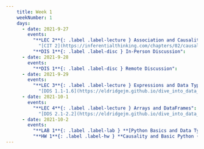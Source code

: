 ```yaml
---
    title: Week 1
    weekNumber: 1
    days:
      - date: 2021-9-27
        events:
          "**LEC 2**{: .label .label-lecture } Association and Causality":
            "[CIT 2](https://inferentialthinking.com/chapters/02/causality-and-experiments.html)"
          "**DIS 1**{: .label .label-disc } In-Person Discussion":
      - date: 2021-9-28
        events:
          "**DIS 1**{: .label .label-disc } Remote Discussion":
      - date: 2021-9-29
        events:
          "**LEC 3**{: .label .label-lecture } Expressions and Data Types":
            "[DDS 1.1-1.6](https://eldridgejm.github.io/dive_into_data_science/01-getting_started/tools.html)"
      - date: 2021-10-1
        events:
          "**LEC 4**{: .label .label-lecture } Arrays and DataFrames":
            "[DDS 2.1-2.2](https://eldridgejm.github.io/dive_into_data_science/02-data_sets/arrays.html)"
      - date: 2021-10-2
        events:
          "**LAB 1**{: .label .label-lab } **[Python Basics and Data Types (due 10/2)](http://datahub.ucsd.edu/user-redirect/git-sync?repo=https://github.com/dsc-courses/dsc10-2021-fa&subPath=labs/01-python_basics/lab.ipynb)**":
          "**HW 1**{: .label .label-hw } **Causality and Basic Python (due 10/2)**":
---
```

